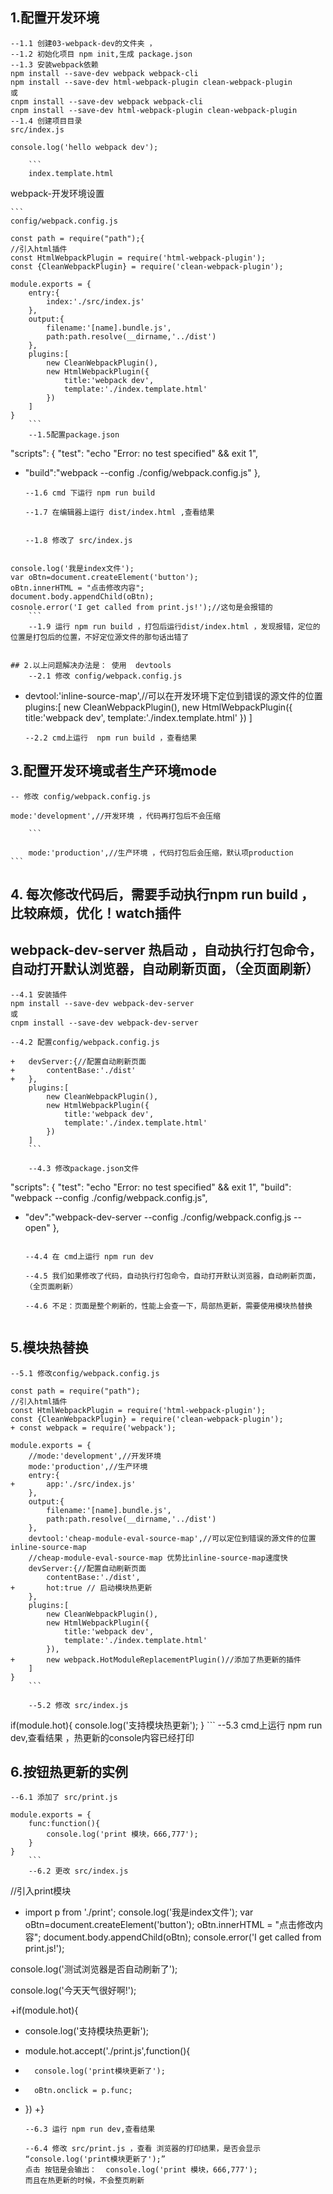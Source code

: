 ## 1.配置开发环境
	--1.1 创建03-webpack-dev的文件夹 ，
	--1.2 初始化项目 npm init,生成 package.json
	--1.3 安装webpack依赖
	npm install --save-dev webpack webpack-cli
	npm install --save-dev html-webpack-plugin clean-webpack-plugin
	或
	cnpm install --save-dev webpack webpack-cli
	cnpm install --save-dev html-webpack-plugin clean-webpack-plugin
	--1.4 创建项目目录
	src/index.js
```
console.log('hello webpack dev');

	```
	index.template.html
```
<!DOCTYPE html>
<html>
	<head>
		<meta charset="utf-8">
		<title>webpack-开发环境设置</title>
	</head>
	<body>
		webpack-开发环境设置
	</body>
</html>

	```
	config/webpack.config.js
```
const path = require("path");{
//引入html插件
const HtmlWebpackPlugin = require('html-webpack-plugin');
const {CleanWebpackPlugin} = require('clean-webpack-plugin');

module.exports = {
	entry:{
		index:'./src/index.js'
	},
	output:{
		filename:'[name].bundle.js',
		path:path.resolve(__dirname,'../dist')
	},
	plugins:[
		new CleanWebpackPlugin(),
		new HtmlWebpackPlugin({
			title:'webpack dev',
			template:'./index.template.html'
		})
	]
}
	```
	--1.5配置package.json
```
"scripts": {
    "test": "echo \"Error: no test specified\" && exit 1",
+	"build":"webpack --config ./config/webpack.config.js"
  },
	```
	--1.6 cmd 下运行 npm run build
	
	--1.7 在编辑器上运行 dist/index.html ,查看结果
	
	
	--1.8 修改了 src/index.js 
```

console.log('我是index文件');
var oBtn=document.createElement('button');
oBtn.innerHTML = "点击修改内容";
document.body.appendChild(oBtn);
cosnole.error('I get called from print.js!');//这句是会报错的
	```
	--1.9 运行 npm run build ，打包后运行dist/index.html ，发现报错，定位的位置是打包后的位置，不好定位源文件的那句话出错了
	 
	 
## 2.以上问题解决办法是： 使用  devtools
	--2.1 修改 config/webpack.config.js
```
+   devtool:'inline-source-map',//可以在开发环境下定位到错误的源文件的位置
	plugins:[
		new CleanWebpackPlugin(),
		new HtmlWebpackPlugin({
			title:'webpack dev',
			template:'./index.template.html'
		})
	]
	```
	--2.2 cmd上运行  npm run build ，查看结果
	
## 3.配置开发环境或者生产环境mode
	-- 修改 config/webpack.config.js
```
mode:'development',//开发环境 ，代码再打包后不会压缩

	```
```
		mode:'production',//生产环境 ，代码打包后会压缩，默认项production
	```

## 4. 每次修改代码后，需要手动执行npm run build ，比较麻烦，优化！watch插件
## webpack-dev-server 热启动  ，自动执行打包命令，自动打开默认浏览器，自动刷新页面，（全页面刷新）
	--4.1 安装插件
	npm install --save-dev webpack-dev-server
	或
	cnpm install --save-dev webpack-dev-server
	
	--4.2 配置config/webpack.config.js
```
+	devServer:{//配置自动刷新页面
+		contentBase:'./dist'
+	},
	plugins:[
		new CleanWebpackPlugin(),
		new HtmlWebpackPlugin({
			title:'webpack dev',
			template:'./index.template.html'
		})
	]
	```
	
	--4.3 修改package.json文件
```
"scripts": {
    "test": "echo \"Error: no test specified\" && exit 1",
    "build": "webpack --config ./config/webpack.config.js",
+	"dev":"webpack-dev-server --config ./config/webpack.config.js --open"
  },
	```
	
	--4.4 在 cmd上运行 npm run dev
	
	--4.5 我们如果修改了代码，自动执行打包命令，自动打开默认浏览器，自动刷新页面，（全页面刷新）
	
	--4.6 不足：页面是整个刷新的，性能上会查一下，局部热更新，需要使用模块热替换
	
	
## 5.模块热替换
	--5.1 修改config/webpack.config.js
```
const path = require("path");
//引入html插件
const HtmlWebpackPlugin = require('html-webpack-plugin');
const {CleanWebpackPlugin} = require('clean-webpack-plugin');
+ const webpack = require('webpack');

module.exports = {
	//mode:'development',//开发环境
	mode:'production',//生产环境
	entry:{
+		app:'./src/index.js'
	},
	output:{
		filename:'[name].bundle.js',
		path:path.resolve(__dirname,'../dist')
	},
	devtool:'cheap-module-eval-source-map',//可以定位到错误的源文件的位置  inline-source-map
	//cheap-module-eval-source-map 优势比inline-source-map速度快
	devServer:{//配置自动刷新页面
		contentBase:'./dist',
+		hot:true // 启动模块热更新
	},
	plugins:[
		new CleanWebpackPlugin(),
		new HtmlWebpackPlugin({
			title:'webpack dev',
			template:'./index.template.html'
		}),
+		new webpack.HotModuleReplacementPlugin()//添加了热更新的插件
	]
}
	```
	
	--5.2 修改 src/index.js
```
if(module.hot){
	console.log('支持模块热更新');
}
	```
	--5.3 cmd上运行 npm run dev,查看结果  ，热更新的console内容已经打印
	
## 6.按钮热更新的实例
	--6.1 添加了 src/print.js
```
module.exports = {
	func:function(){
		console.log('print 模块，666,777');
	}
}
	```
	--6.2 更改 src/index.js
```
//引入print模块
+ import p from './print';
console.log('我是index文件');
var oBtn=document.createElement('button');
oBtn.innerHTML = "点击修改内容";
document.body.appendChild(oBtn);
console.error('I get called from print.js!');

console.log('测试浏览器是否自动刷新了');

console.log('今天天气很好啊!');

+if(module.hot){
+	console.log('支持模块热更新');
+	module.hot.accept('./print.js',function(){
+		console.log('print模块更新了');
+		oBtn.onclick = p.func;
+	})
+}

	```
	--6.3 运行 npm run dev,查看结果
	
	--6.4 修改 src/print.js ，查看 浏览器的打印结果，是否会显示  “console.log('print模块更新了');”
	点击 按钮是会输出：  console.log('print 模块，666,777');
	而且在热更新的时候，不会整页刷新
	
	
	
	 
